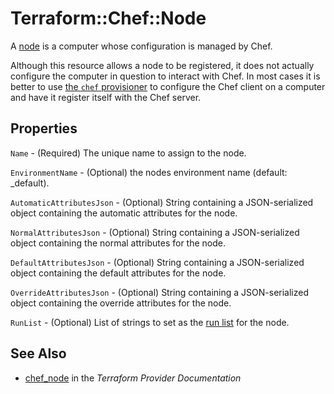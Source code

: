 # Terraform::Chef::Node

A [node](http://docs.chef.io/nodes.html) is a computer whose
configuration is managed by Chef.

Although this resource allows a node to be registered, it does not actually
configure the computer in question to interact with Chef. In most cases it
is better to use [the `chef` provisioner](/docs/provisioners/chef.html) to
configure the Chef client on a computer and have it register itself with the
Chef server.

## Properties

`Name` - (Required) The unique name to assign to the node.

`EnvironmentName` - (Optional) the nodes environment name (default: _default).

`AutomaticAttributesJson` - (Optional) String containing a JSON-serialized object containing the automatic attributes for the node.

`NormalAttributesJson` - (Optional) String containing a JSON-serialized object containing the normal attributes for the node.

`DefaultAttributesJson` - (Optional) String containing a JSON-serialized object containing the default attributes for the node.

`OverrideAttributesJson` - (Optional) String containing a JSON-serialized object containing the override attributes for the node.

`RunList` - (Optional) List of strings to set as the [run list](https://docs.chef.io/run_lists.html) for the node.


## See Also

* [chef_node](https://www.terraform.io/docs/providers/chef/r/node.html) in the _Terraform Provider Documentation_